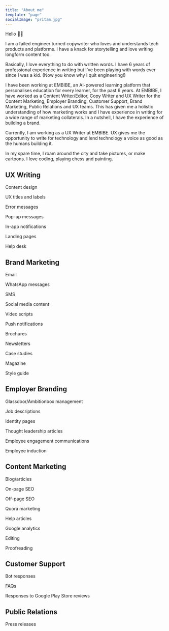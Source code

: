 ```yaml
---
title: "About me"
template: "page"
socialImage: "pritam.jpg"
---
```


Hello 👋👋

I am a failed engineer turned copywriter who loves and understands tech products and platforms. I have a knack for storytelling and love writing longform content too.

Basically, I love everything to do with written words. I have 6 years of professional experience in writing but I’ve been playing with words ever since I was a kid. (Now you know why I quit engineering!)

I have been working at EMBIBE, an AI-powered learning platform that personalises education for every learner, for the past 6 years. At EMBIBE, I have worked as a Content Writer/Editor, Copy Writer and UX Writer for the Content Marketing, Employer Branding, Customer Support, Brand Marketing, Public Relations and UX teams. This has given me a holistic understanding of how marketing works and I have experience in writing for a wide range of marketing collaterals. In a nutshell, I have the experience of building a brand.

Currently, I am working as a UX Writer at EMBIBE. UX gives me the opportunity to write for technology and lend technology a voice as good as the humans building it.

In my spare time, I roam around the city and take pictures, or make cartoons. I love coding, playing chess and painting.

## UX Writing

Content design

UX titles and labels

Error messages

Pop-up messages

In-app notifications

Landing pages

Help desk

## Brand Marketing

Email

WhatsApp messages

SMS

Social media content

Video scripts

Push notifications

Brochures

Newsletters

Case studies

Magazine

Style guide

## Employer Branding

Glassdoor/Ambitionbox management

Job descriptions

Identity pages

Thought leadership articles

Employee engagement communications

Employee induction

## Content Marketing

Blog/articles

On-page SEO

Off-page SEO

Quora marketing

Help articles

Google analytics

Editing

Proofreading

## Customer Support

Bot responses

FAQs

Responses to Google Play Store reviews

## Public Relations

Press releases

